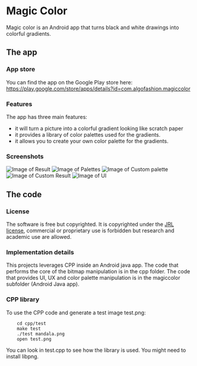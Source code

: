 # Magic Color
Magic color is an Android app that turns black and white drawings into colorful gradients.


## The app


### App store
You can find the app on the Google Play store here: https://play.google.com/store/apps/details?id=com.algofashion.magiccolor


### Features
The app has three main features:
 - it will turn a picture into a colorful gradient looking like scratch paper
 - it provides a library of color palettes used for the gradients.
 - it allows you to create your own color palette for the gradients.

### Screenshots
![Image of Result](https://github.com/edeguine/magiccolor/images/Result.png)
![Image of Palettes](https://github.com/edeguine/magiccolor/images/Palettes.png)
![Image of Custom palette](https://github.com/edeguine/magiccolor/images/CustomPalette.png)
![Image of Custom Result](https://github.com/edeguine/magiccolor/images/CustomResult.png)
![Image of UI](https://github.com/edeguine/magiccolor/images/MainUI.png)



## The code


### License

The software is free but copyrighted. It is copyrighted under the [JRL license](https://en.wikipedia.org/wiki/Java_Research_License), commercial or proprietary use is forbidden but research and academic use are allowed.


### Implementation details

This projects leverages CPP inside an Android java app.
The code that performs the core of the bitmap manipulation is in the cpp folder.
The code that provides UI, UX and color palette manipulation is in the magiccolor subfolder (Android Java app).

### CPP library

To use the CPP code and generate a test image test.png:
```
    cd cpp/test
    make test
    ./test mandala.png
    open test.png
```

You can look in test.cpp to see how the library is used.
You might need to install libpng.
